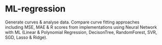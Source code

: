 # ML-regression
Generate curves &amp; analyse data. Compare curve fitting approaches including MSE, MAE &amp; R scores from implementations using Neural Network with ML (Linear &amp; Polynomial Regression, DecisonTree, RandomForest, SVR, SGD, Lasso &amp; Ridge).
